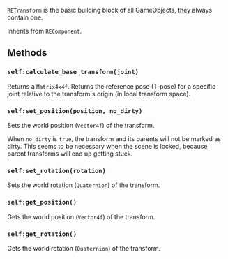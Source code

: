 `RETransform` is the basic building block of all GameObjects, they always contain one. 

Inherits from `REComponent`.

## Methods
### `self:calculate_base_transform(joint)`
Returns a `Matrix4x4f`. Returns the reference pose (T-pose) for a specific joint relative to the transform's origin (in local transform space).

### `self:set_position(position, no_dirty)`
Sets the world position (`Vector4f`) of the transform.

When `no_dirty` is `true`, the transform and its parents will not be marked as dirty. This seems to be necessary when the scene is locked, because parent transforms will end up getting stuck.

### `self:set_rotation(rotation)`
Sets the world rotation (`Quaternion`) of the transform.

### `self:get_position()`
Gets the world position (`Vector4f`) of the transform.

### `self:get_rotation()`
Gets the world rotation (`Quaternion`) of the transform.